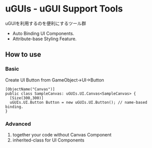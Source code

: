 # uGUIs - uGUI Support Tools

uGUIを利用するのを便利にするツール群

* Auto Binding UI Components.
* Attribute-base Styling Feature.

## How to use

### Basic

Create UI Button from GameObject->UI->Button

```
[ObjectName("Canvas")]
public class SampleCanvas: uGUIs.UI.Canvas<SampleCanvas> {
  [Size(300,300)]
  uGUIs.UI.Button Button = new uGUIs.UI.Button(); // name-based binding.
}
```

### Advanced

1. together your code without Canvas Component
2. inherited-class for UI Components

